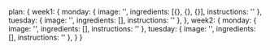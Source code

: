 <!-- each day needs ingredients, associated image, instructions -->

<!-- going with a set of nested objects, that should syntactically read well to the frontend dev when trying to pick out and render all data -->
<!-- e.g. <p>{week1.monday.instructions}</p> -->
<!-- {week4.thursday.ingredients.map(.....)} -->


plan: {
    week1: {
        monday: {
            image: '',
            ingredients: [{}, {}, {}],
            instructions: ''
        },
        tuesday: {
            image: '',
            ingredients: [],
            instructions: ''
        },
    },
    week2: {
        monday: {
            image: '',
            ingredients: [],
            instructions: ''
        },
        tuesday: {
            image: '',
            ingredients: [],
            instructions: ''
        },
    }
}